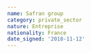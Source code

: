 ```yaml
---
name: Safran group
category: private_sector
nature: Entreprise
nationality: France
date_signed: '2018-11-12'
---
```

    